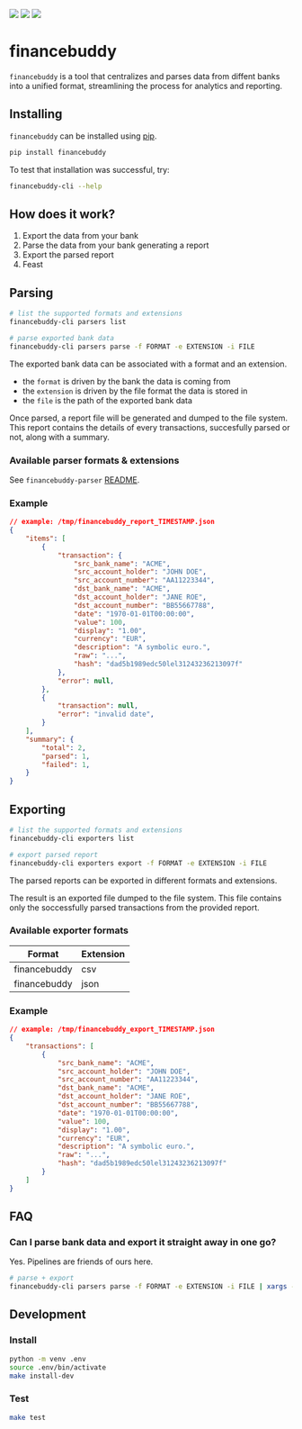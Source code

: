 ![](https://img.shields.io/badge/pypi-0.6.0-blue)
![](https://img.shields.io/badge/python-3.12-blue)
![](https://img.shields.io/badge/license-GPLv3.0-blue)

# financebuddy

`financebuddy` is a tool that centralizes and parses data from diffent banks into a unified format, streamlining the process for analytics and reporting.

## Installing

`financebuddy` can be installed using [pip](https://pypi.org/project/pip/).

```sh
pip install financebuddy
```

To test that installation was successful, try:

```sh
financebuddy-cli --help
```

## How does it work?

1. Export the data from your bank
2. Parse the data from your bank generating a report
3. Export the parsed report
4. Feast

## Parsing

```sh
# list the supported formats and extensions
financebuddy-cli parsers list

# parse exported bank data
financebuddy-cli parsers parse -f FORMAT -e EXTENSION -i FILE
```

The exported bank data can be associated with a format and an extension.

- the `format` is driven by the bank the data is coming from
- the `extension` is driven by the file format the data is stored in
- the `file` is the path of the exported bank data

Once parsed, a report file will be generated and dumped to the file system. This report contains the details of every transactions, succesfully parsed or not, along with a summary.

### Available parser formats & extensions

See `financebuddy-parser` [README](https://github.com/cedricduriau/financebuddy-parsers/tree/main?tab=readme-ov-file#available-sources).

### Example
```json
// example: /tmp/financebuddy_report_TIMESTAMP.json
{
    "items": [
        {
            "transaction": {
                "src_bank_name": "ACME",
                "src_account_holder": "JOHN DOE",
                "src_account_number": "AA11223344",
                "dst_bank_name": "ACME",
                "dst_account_holder": "JANE ROE",
                "dst_account_number": "BB55667788",
                "date": "1970-01-01T00:00:00",
                "value": 100,
                "display": "1.00",
                "currency": "EUR",
                "description": "A symbolic euro.",
                "raw": "...",
                "hash": "dad5b1989edc50lel31243236213097f"
            },
            "error": null,
        },
        {
            "transaction": null,
            "error": "invalid date",
        }
    ],
    "summary": {
        "total": 2,
        "parsed": 1,
        "failed": 1,
    }
}
```

## Exporting

```sh
# list the supported formats and extensions
financebuddy-cli exporters list

# export parsed report
financebuddy-cli exporters export -f FORMAT -e EXTENSION -i FILE
```

The parsed reports can be exported in different formats and extensions.

The result is an exported file dumped to the file system. This file contains only the soccessfully parsed transactions from the provided report.

### Available exporter formats

| Format        | Extension   |
|---------------|-------------|
| financebuddy  | csv         |
| financebuddy  | json        |

### Example
```json
// example: /tmp/financebuddy_export_TIMESTAMP.json
{
    "transactions": [
        {
            "src_bank_name": "ACME",
            "src_account_holder": "JOHN DOE",
            "src_account_number": "AA11223344",
            "dst_bank_name": "ACME",
            "dst_account_holder": "JANE ROE",
            "dst_account_number": "BB55667788",
            "date": "1970-01-01T00:00:00",
            "value": 100,
            "display": "1.00",
            "currency": "EUR",
            "description": "A symbolic euro.",
            "raw": "...",
            "hash": "dad5b1989edc50lel31243236213097f"
        }
    ]
}
```

## FAQ

### Can I parse bank data and export it straight away in one go?

Yes. Pipelines are friends of ours here.

```sh
# parse + export
financebuddy-cli parsers parse -f FORMAT -e EXTENSION -i FILE | xargs -I{} financebuddy-cli exporters export -f financebuddy -e json -i {}
```

## Development

### Install
```sh
python -m venv .env
source .env/bin/activate
make install-dev
```

### Test
```sh
make test
```
